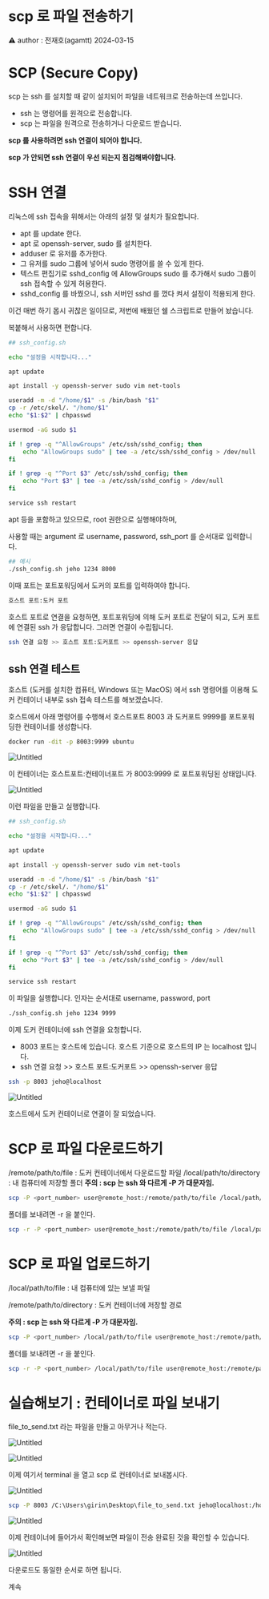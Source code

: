 # scp 로 파일 전송하기

<aside>
⚠️ author : 전재호(agamtt) 2024-03-15

</aside>

# SCP (Secure Copy)

scp 는 ssh 를 설치할 때 같이 설치되어 파일을 네트워크로 전송하는데 쓰입니다.

- ssh 는 명령어를 원격으로 전송합니다.
- scp 는 파일을 원격으로 전송하거나 다운로드 받습니다.

**scp 를 사용하려면 ssh 연결이 되어야 합니다.**

**scp 가 안되면 ssh 연결이 우선 되는지 점검해봐야합니다.**

# SSH 연결

리눅스에 ssh 접속을 위해서는 아래의 설정 및 설치가 필요합니다.

- apt 를 update 한다.
- apt 로 openssh-server, sudo 를 설치한다.
- adduser 로 유저를 추가한다.
- 그 유저를 sudo 그룹에 넣어서 sudo 명령어를 쓸 수 있게 한다.
- 텍스트 편집기로 sshd_config 에 AllowGroups sudo 를 추가해서 sudo 그룹이 ssh 접속할 수 있게 허용한다.
- sshd_config 를 바꿨으니, ssh 서버인 sshd 를 껐다 켜서 설정이 적용되게 한다.

이건 매번 하기 몹시 귀찮은 일이므로, 저번에 배웠던 쉘 스크립트로 만들어 놨습니다.

복붙해서 사용하면 편합니다.

```bash
## ssh_config.sh

echo "설정을 시작합니다..."

apt update

apt install -y openssh-server sudo vim net-tools

useradd -m -d "/home/$1" -s /bin/bash "$1"
cp -r /etc/skel/. "/home/$1"
echo "$1:$2" | chpasswd

usermod -aG sudo $1

if ! grep -q "^AllowGroups" /etc/ssh/sshd_config; then
    echo "AllowGroups sudo" | tee -a /etc/ssh/sshd_config > /dev/null
fi

if ! grep -q "^Port $3" /etc/ssh/sshd_config; then
    echo "Port $3" | tee -a /etc/ssh/sshd_config > /dev/null
fi

service ssh restart
```

apt 등을 포함하고 있으므로, root 권한으로 실행해야하며,

사용할 때는 argument 로 username, password, ssh_port 를 순서대로 입력합니다.

```bash
## 예시
./ssh_config.sh jeho 1234 8000
```

이때 포트는 포트포워딩에서 도커의 포트를 입력하여야 합니다.

```bash
호스트 포트:도커 포트
```

호스트 포트로 연결을 요청하면, 포트포워딩에 의해 도커 포트로 전달이 되고, 도커 포트에 연결된 ssh 가 응답합니다. 그러면 연결이 수립됩니다.

```bash
ssh 연결 요청 >> 호스트 포트:도커포트 >> openssh-server 응답
```

## ssh 연결 테스트

호스트 (도커를 설치한 컴퓨터, Windows 또는 MacOS) 에서 ssh 명령어를 이용해 도커 컨테이너 내부로 ssh 접속 테스트를 해보겠습니다.

호스트에서 아래 명령어를 수행해서 호스트포트 8003 과 도커포트 9999를 포트포워딩한 컨테이너를 생성합니다.

```bash
docker run -dit -p 8003:9999 ubuntu
```

![Untitled](Untitled%20224.png)

이 컨테이너는 호스트포트:컨테이너포트 가 8003:9999 로 포트포워딩된 상태입니다.

![Untitled](Untitled%20225.png)

이런 파일을 만들고 실행합니다.

```bash
## ssh_config.sh

echo "설정을 시작합니다..."

apt update

apt install -y openssh-server sudo vim net-tools

useradd -m -d "/home/$1" -s /bin/bash "$1"
cp -r /etc/skel/. "/home/$1"
echo "$1:$2" | chpasswd

usermod -aG sudo $1

if ! grep -q "^AllowGroups" /etc/ssh/sshd_config; then
    echo "AllowGroups sudo" | tee -a /etc/ssh/sshd_config > /dev/null
fi

if ! grep -q "^Port $3" /etc/ssh/sshd_config; then
    echo "Port $3" | tee -a /etc/ssh/sshd_config > /dev/null
fi

service ssh restart
```

이 파일을 실행합니다. 인자는 순서대로 username, password, port

```bash
./ssh_config.sh jeho 1234 9999
```

이제 도커 컨테이너에 ssh 연결을 요청합니다.

- 8003 포트는 호스트에 있습니다. 호스트 기준으로 호스트의 IP 는 localhost 입니다.
- ssh 연결 요청 >> 호스트 포트:도커포트 >> openssh-server 응답

```bash
ssh -p 8003 jeho@localhost
```

![Untitled](Untitled%20226.png)

호스트에서 도커 컨테이너로 연결이 잘 되었습니다.

# SCP 로 파일 다운로드하기

/remote/path/to/file : 도커 컨테이너에서 다운로드할 파일
/local/path/to/directory : 내 컴퓨터에 저장할 폴더
**주의 : scp 는 ssh 와 다르게 -P 가 대문자임.**

```bash
scp -P <port_number> user@remote_host:/remote/path/to/file /local/path/to/directory
```

폴더를 보내려면 -r 을 붙인다.

```bash
scp -r -P <port_number> user@remote_host:/remote/path/to/file /local/path/to/directory
```

# SCP 로 파일 업로드하기

/local/path/to/file : 내 컴퓨터에 있는 보낼 파일

/remote/path/to/directory : 도커 컨테이너에 저장할 경로

**주의 : scp 는 ssh 와 다르게 -P 가 대문자임.**

```bash
scp -P <port_number> /local/path/to/file user@remote_host:/remote/path/to/directory
```

폴더를 보내려면 -r 을 붙인다.

```bash
scp -r -P <port_number> /local/path/to/file user@remote_host:/remote/path/to/directory
```

# 실습해보기 : 컨테이너로 파일 보내기

file_to_send.txt 라는 파일을 만들고 아무거나 적는다.

![Untitled](Untitled%20227.png)

![Untitled](Untitled%20228.png)

이제 여기서 terminal 을 열고 scp 로 컨테이너로 보내봅시다.

![Untitled](Untitled%20229.png)

```bash
scp -P 8003 /C:\Users\girin\Desktop\file_to_send.txt jeho@localhost:/home/jeho/
```

![Untitled](Untitled%20230.png)

이제 컨테이너에 들어가서 확인해보면 파일이 전송 완료된 것을 확인할 수 있습니다.

![Untitled](Untitled%20231.png)

다운로드도 동일한 순서로 하면 됩니다.

계속